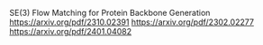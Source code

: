SE(3) Flow Matching for Protein Backbone Generation
https://arxiv.org/pdf/2310.02391
https://arxiv.org/pdf/2302.02277
https://arxiv.org/pdf/2401.04082